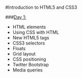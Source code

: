 #Introduction to HTML5 and CSS3

###[Day 1:](day_1/)
- HTML elements
- Using CSS with HTML
- New HTML5 tags
- CSS3 selectors
- Floats
- Grid layout
- CSS positioning
- Twitter Bootstrap
- Media queries